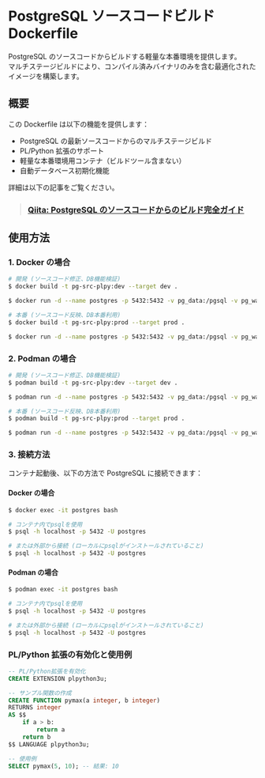 # PostgreSQL ソースコードビルド Dockerfile

PostgreSQL のソースコードからビルドする軽量な本番環境を提供します。  
マルチステージビルドにより、コンパイル済みバイナリのみを含む最適化されたイメージを構築します。

## 概要

この Dockerfile は以下の機能を提供します：

-   PostgreSQL の最新ソースコードからのマルチステージビルド
-   PL/Python 拡張のサポート
-   軽量な本番環境用コンテナ（ビルドツール含まない）
-   自動データベース初期化機能

詳細は以下の記事をご覧ください。

> ### <u>[Qiita: PostgreSQL のソースコードからのビルド完全ガイド](https://qiita.com/Kamy-dev/items/55d5d7db44ac4216d573)</u>

## 使用方法

### 1. Docker の場合

```bash
# 開発 (ソースコード修正、DB機能検証)
$ docker build -t pg-src-plpy:dev --target dev .

$ docker run -d --name postgres -p 5432:5432 -v pg_data:/pgsql -v pg_wal:/wal pg-src-plpy:dev

# 本番 (ソースコード反映、DB本番利用)
$ docker build -t pg-src-plpy:prod --target prod .

$ docker run -d --name postgres -p 5432:5432 -v pg_data:/pgsql -v pg_wal:/wal pg-src-plpy:prod
```

### 2. Podman の場合

```bash
# 開発 (ソースコード修正、DB機能検証)
$ podman build -t pg-src-plpy:dev --target dev .

$ podman run -d --name postgres -p 5432:5432 -v pg_data:/pgsql -v pg_wal:/wal pg-src-plpy:dev

# 本番 (ソースコード反映、DB本番利用)
$ podman build -t pg-src-plpy:prod --target prod .

$ podman run -d --name postgres -p 5432:5432 -v pg_data:/pgsql -v pg_wal:/wal pg-src-plpy:prod
```

### 3. 接続方法

コンテナ起動後、以下の方法で PostgreSQL に接続できます：

#### Docker の場合

```bash
$ docker exec -it postgres bash

# コンテナ内でpsqlを使用
$ psql -h localhost -p 5432 -U postgres

# または外部から接続 (ローカルにpsqlがインストールされていること)
$ psql -h localhost -p 5432 -U postgres
```

#### Podman の場合

```bash
$ podman exec -it postgres bash

# コンテナ内でpsqlを使用
$ psql -h localhost -p 5432 -U postgres

# または外部から接続 (ローカルにpsqlがインストールされていること)
$ psql -h localhost -p 5432 -U postgres
```

### PL/Python 拡張の有効化と使用例

```sql
-- PL/Python拡張を有効化
CREATE EXTENSION plpython3u;

-- サンプル関数の作成
CREATE FUNCTION pymax(a integer, b integer)
RETURNS integer
AS $$
    if a > b:
        return a
    return b
$$ LANGUAGE plpython3u;

-- 使用例
SELECT pymax(5, 10); -- 結果: 10
```

